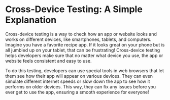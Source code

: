# Cross-Device Testing: A Simple Explanation

Cross-device testing is a way to check how an app or website looks and works on different devices, like smartphones, tablets, and computers. Imagine you have a favorite recipe app. If it looks great on your phone but is all jumbled up on your tablet, that can be frustrating! Cross-device testing helps developers make sure that no matter what device you use, the app or website feels consistent and easy to use.

To do this testing, developers can use special tools in web browsers that let them see how their app will appear on various devices. They can even simulate different internet speeds or slow down the app to see how it performs on older devices. This way, they can fix any issues before you ever get to use the app, ensuring a smooth experience for everyone!